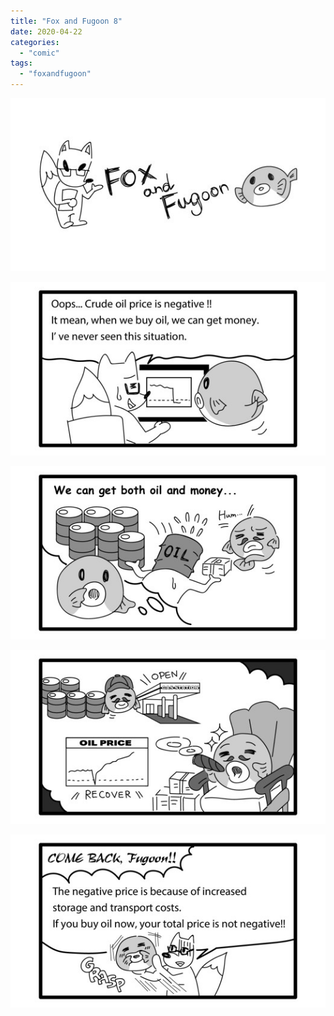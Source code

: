 ```yaml
---
title: "Fox and Fugoon 8"
date: 2020-04-22
categories: 
  - "comic"
tags: 
  - "foxandfugoon"
---
```


![](images/title_Fox_and_Fugoon-3.jpg)

![](images/8.1.jpeg)

![](images/8.2.jpeg)

![](images/8.3.jpeg)

![](images/8.4.jpeg)
